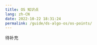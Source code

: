 ```yaml
---
title: OS 知识点
lang: zh-CN
date: 2022-10-22 18:31:24
permalink: /guide/ds-algo-os/os-points/
---
```


待补充